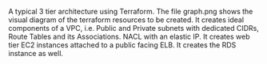 A typical 3 tier architecture using Terraform. The file graph.png shows the visual diagram of the terraform resources to be created.
It creates ideal components of a VPC, i.e. Public and Private subnets with dedicated CIDRs, Route Tables and its Associations. NACL with an elastic IP.
It creates web tier EC2 instances attached to a public facing ELB. It creates the RDS instance as well.
